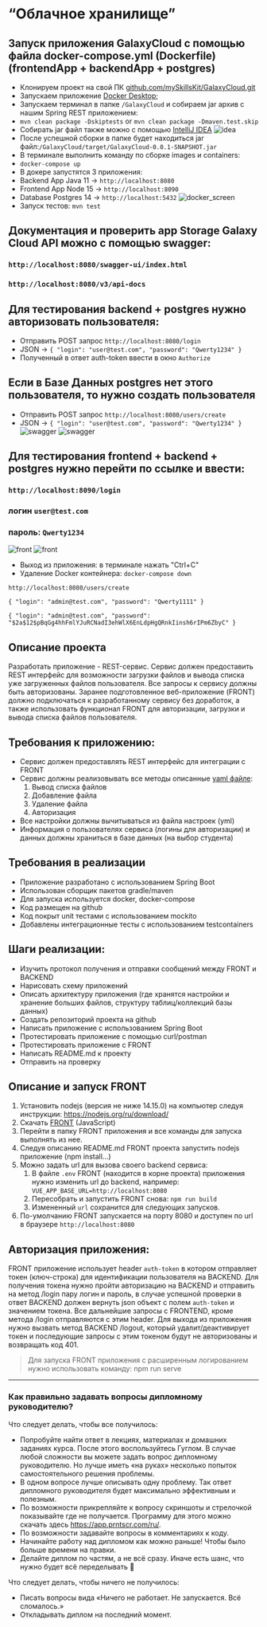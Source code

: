 # “Облачное хранилище”

## Запуск приложения GalaxyCloud с помощью файла docker-compose.yml (Dockerfile) (frontendApp + backendApp + postgres)
- Клонируем проект на свой ПК [github.com/mySkillsKit/GalaxyCloud.git](https://github.com/mySkillsKit/GalaxyCloud.git)
- Запускаем приложение [Docker Desktop](https://www.docker.com/products/docker-desktop/);
- Запускаем терминал в папке `/GalaxyCloud` и собираем jar архив с нашим Spring REST приложением:
- ```mvn clean package -Dskiptests``` or ```mvn clean package -Dmaven.test.skip```
- Собирать jar файл также можно с помощью [IntelliJ IDEA](https://www.jetbrains.com/help/idea/work-with-tests-in-maven.html) 
![idea](screenshot/package_sceen.png)
- После успешной сборки в папке будет находиться jar файл:`/GalaxyCloud/target/GalaxyCloud-0.0.1-SNAPSHOT.jar`
- В терминале выполнить команду по сборке images и containers: 
- ```docker-compose up```
- В докере запустятся 3 приложения:
- Backend App Java 11 -> ```http://localhost:8080```
- Frontend App Node 15 -> ```http://localhost:8090```
- Database Postgres 14 -> ```http://localhost:5432```
![docker_screen](screenshot/docker_screen.png)
- Запуск тестов: `mvn test` 

## Документация и проверить app Storage Galaxy Cloud API можно c помощью swagger:
### ```http://localhost:8080/swagger-ui/index.html```
### ```http://localhost:8080/v3/api-docs```

## Для тестирования backend + postgres нужно авторизовать пользователя:
 - Отправить POST запрос `http://localhost:8080/login`
 - JSON -> `{
"login": "user@test.com",
"password": "Qwerty1234"
}`
 - Полученный в ответ auth-token ввести в окно `Authorize` 

## Если в Базе Данных postgres нет этого пользователя, то нужно создать пользователя 
- Отправить POST запрос `http://localhost:8080/users/create`
- JSON -> `{
  "login": "user@test.com",
  "password": "Qwerty1234"
  }`
![swagger](screenshot/swagger_screen.png)
![swagger](screenshot/swagger_screen1.png)

## Для тестирования frontend + backend + postgres нужно перейти по ссылке и ввести:
### `http://localhost:8090/login`
### логин `user@test.com` 
### пароль: `Qwerty1234`
![front](screenshot/front_screen.png)
![front](screenshot/front_screen1.png)
- Выход из приложения: в терминале нажать "Ctrl+C"
- Удаление Docker контейнера: ```docker-compose down```


`http://localhost:8080/users/create`

`{
"login": "admin@test.com",
"password": "Qwerty1111"
}`

`{
"login": "admin@test.com",
"password": "$2a$12$pBqGg4hhFmlYJuRCNadI3ehWlX6EnLdpHgQRnkIinsh6rIPm6ZbyC"
}`

## Описание проекта

Разработать приложение - REST-сервис. Сервис должен предоставить REST интерфейс для возможности загрузки файлов и вывода списка уже загруженных файлов пользователя.
Все запросы к сервису должны быть авторизованы. Заранее подготовленное веб-приложение (FRONT) должно подключаться к разработанному сервису без доработок,
а также использовать функционал FRONT для авторизации, загрузки и вывода списка файлов пользователя.

## Требования к приложению:

- Сервис должен предоставлять REST интерфейс для интеграции с FRONT
- Сервис должны реализовывать все методы описанные [yaml файле](./CloudServiceSpecification.yaml):
    1. Вывод списка файлов
    2. Добавление файла
    3. Удаление файла
    4. Авторизация
- Все настройки должны вычитываться из файла настроек (yml)
- Информация о пользователях сервиса (логины для авторизации) и данных должны храниться в базе данных (на выбор студента)

## Требования в реализации

- Приложение разработано с использованием Spring Boot
- Использован сборщик пакетов gradle/maven
- Для запуска используется docker, docker-compose
- Код размещен на github
- Код покрыт unit тестами с использованием mockito
- Добавлены интеграционные тесты с использованием testcontainers

## Шаги реализации:

- Изучить протокол получения и отправки сообщений между FRONT и BACKEND
- Нарисовать схему приложений
- Описать архитектуру приложения (где хранятся настройки и хранение больших файлов, структуру таблиц/коллекций базы данных)
- Создать репозиторий проекта на github
- Написать приложение с использованием Spring Boot
- Протестировать приложение с помощью curl/postman
- Протестировать приложение с FRONT
- Написать README.md к проекту
- Отправить на проверку

## Описание и запуск FRONT

1. Установить nodejs (версия не ниже 14.15.0) на компьютер следуя инструкции: https://nodejs.org/ru/download/
2. Скачать [FRONT](./netology-diplom-frontend) (JavaScript)
3. Перейти в папку FRONT приложения и все команды для запуска выполнять из нее.
4. Следуя описанию README.md FRONT проекта запустить nodejs приложение (npm install...)
5. Можно задать url для вызова своего backend сервиса:
    1. В файле `.env` FRONT (находится в корне проекта) приложения нужно изменить url до backend, например: `VUE_APP_BASE_URL=http://localhost:8080`
    2. Пересобрать и запустить FRONT снова: `npm run build`
    3. Измененный `url` сохранится для следующих запусков.
6. По-умолчанию FRONT запускается на порту 8080 и доступен по url в браузере `http://localhost:8080`

## Авторизация приложения:

FRONT приложение использует header `auth-token` в котором отправляет токен (ключ-строка) для идентификации пользователя на BACKEND.
Для получения токена нужно пройти авторизацию на BACKEND и отправить на метод /login пару логин и пароль, в случае успешной проверки в ответ BACKEND должен вернуть json объект
с полем `auth-token` и значением токена. Все дальнейшие запросы с FRONTEND, кроме метода /login отправляются с этим header.
Для выхода из приложения нужно вызвать метод BACKEND /logout, который удалит/деактивирует токен и последующие запросы с этим токеном будут не авторизованы и возвращать код 401.

> Для запуска FRONT приложения с расширенным логированием нужно использовать команду: npm run serve

____________


### Как правильно задавать вопросы дипломному руководителю?

Что следует делать, чтобы все получилось:

- Попробуйте найти ответ в лекциях, материалах и домашних заданиях курса. После этого воспользуйтесь Гуглом. В случае любой сложности вы можете задать вопрос дипломному руководителю. Но лучше иметь «на руках» несколько попыток самостоятельного решения проблемы.
- В одном вопросе лучше описывать одну проблему. Так ответ дипломного руководителя будет максимально эффективным и полезным.
- По возможности прикрепляйте к вопросу скриншоты и стрелочкой показывайте где не получается. Программу для этого можно скачать здесь https://app.prntscr.com/ru/.
- По возможности задавайте вопросы в комментариях к коду.
- Начинайте работу над дипломом как можно раньше! Чтобы было больше времени на правки.
- Делайте диплом по частям, а не всё сразу. Иначе есть шанс, что нужно будет всё переделывать 🙂

Что следует делать, чтобы ничего не получилось:

- Писать вопросы вида «Ничего не работает. Не запускается. Всё сломалось.»
- Откладывать диплом на последний момент.